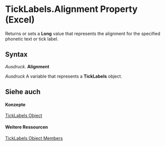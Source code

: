 
# TickLabels.Alignment Property (Excel)

Returns or sets a  **Long** value that represents the alignment for the specified phonetic text or tick label.


## Syntax

 _Ausdruck_. **Alignment**

 _Ausdruck_ A variable that represents a **TickLabels** object.


## Siehe auch


#### Konzepte


[TickLabels Object](fcb02bc5-fcdc-db32-168b-2d40e5552991.md)
#### Weitere Ressourcen


[TickLabels Object Members](http://msdn.microsoft.com/library/bd184951-8313-e1c9-69a6-063f5f2fd356%28Office.15%29.aspx)